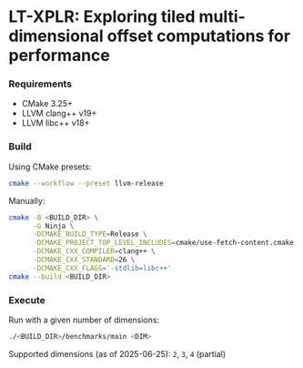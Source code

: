 # LT-XPLR: Exploring tiled multi-dimensional offset computations for performance

### Requirements

- CMake 3.25+
- LLVM clang++ v19+
- LLVM libc++ v18+

### Build

Using CMake presets:
```sh
cmake --workflow --preset llvm-release
```

Manually:
```sh
cmake -B <BUILD_DIR> \
      -G Ninja \
      -DCMAKE_BUILD_TYPE=Release \
      -DCMAKE_PROJECT_TOP_LEVEL_INCLUDES=cmake/use-fetch-content.cmake \
      -DCMAKE_CXX_COMPILER=clang++ \
      -DCMAKE_CXX_STANDARD=26 \
      -DCMAKE_CXX_FLAGS='-stdlib=libc++'
cmake --build <BUILD_DIR>
```

### Execute

Run with a given number of dimensions:
```sh
./<BUILD_DIR>/benchmarks/main <DIM>
```

Supported dimensions (as of 2025-06-25): `2`, `3`, `4` (partial)
